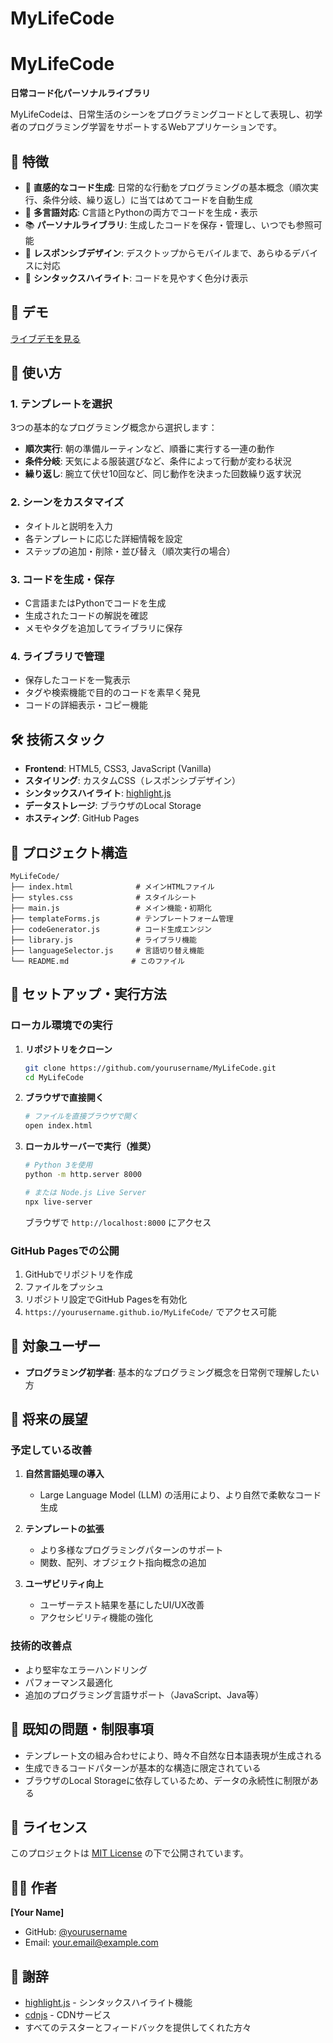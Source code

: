 # MyLifeCode

# MyLifeCode

**日常コード化パーソナルライブラリ**

MyLifeCodeは、日常生活のシーンをプログラミングコードとして表現し、初学者のプログラミング学習をサポートするWebアプリケーションです。

## 🌟 特徴

- 📝 **直感的なコード生成**: 日常的な行動をプログラミングの基本概念（順次実行、条件分岐、繰り返し）に当てはめてコードを自動生成
- 🔄 **多言語対応**: C言語とPythonの両方でコードを生成・表示
- 📚 **パーソナルライブラリ**: 生成したコードを保存・管理し、いつでも参照可能
- 📱 **レスポンシブデザイン**: デスクトップからモバイルまで、あらゆるデバイスに対応
- 🎨 **シンタックスハイライト**: コードを見やすく色分け表示

## 🚀 デモ

[ライブデモを見る](https://yourusername.github.io/MyLifeCode/)

## 📖 使い方

### 1. テンプレートを選択
3つの基本的なプログラミング概念から選択します：
- **順次実行**: 朝の準備ルーティンなど、順番に実行する一連の動作
- **条件分岐**: 天気による服装選びなど、条件によって行動が変わる状況
- **繰り返し**: 腕立て伏せ10回など、同じ動作を決まった回数繰り返す状況

### 2. シーンをカスタマイズ
- タイトルと説明を入力
- 各テンプレートに応じた詳細情報を設定
- ステップの追加・削除・並び替え（順次実行の場合）

### 3. コードを生成・保存
- C言語またはPythonでコードを生成
- 生成されたコードの解説を確認
- メモやタグを追加してライブラリに保存

### 4. ライブラリで管理
- 保存したコードを一覧表示
- タグや検索機能で目的のコードを素早く発見
- コードの詳細表示・コピー機能

## 🛠️ 技術スタック

- **Frontend**: HTML5, CSS3, JavaScript (Vanilla)
- **スタイリング**: カスタムCSS（レスポンシブデザイン）
- **シンタックスハイライト**: [highlight.js](https://highlightjs.org/)
- **データストレージ**: ブラウザのLocal Storage
- **ホスティング**: GitHub Pages

## 📁 プロジェクト構造

```
MyLifeCode/
├── index.html              # メインHTMLファイル
├── styles.css              # スタイルシート
├── main.js                 # メイン機能・初期化
├── templateForms.js        # テンプレートフォーム管理
├── codeGenerator.js        # コード生成エンジン
├── library.js              # ライブラリ機能
├── languageSelector.js     # 言語切り替え機能
└── README.md              # このファイル
```

## 🚀 セットアップ・実行方法

### ローカル環境での実行

1. **リポジトリをクローン**
   ```bash
   git clone https://github.com/yourusername/MyLifeCode.git
   cd MyLifeCode
   ```

2. **ブラウザで直接開く**
   ```bash
   # ファイルを直接ブラウザで開く
   open index.html
   ```

3. **ローカルサーバーで実行（推奨）**
   ```bash
   # Python 3を使用
   python -m http.server 8000
   
   # または Node.js Live Server
   npx live-server
   ```

   ブラウザで `http://localhost:8000` にアクセス

### GitHub Pagesでの公開

1. GitHubでリポジトリを作成
2. ファイルをプッシュ
3. リポジトリ設定でGitHub Pagesを有効化
4. `https://yourusername.github.io/MyLifeCode/` でアクセス可能


## 🎯 対象ユーザー

- **プログラミング初学者**: 基本的なプログラミング概念を日常例で理解したい方

## 🔮 将来の展望

### 予定している改善

1. **自然言語処理の導入**
   - Large Language Model (LLM) の活用により、より自然で柔軟なコード生成

2. **テンプレートの拡張**
   - より多様なプログラミングパターンのサポート
   - 関数、配列、オブジェクト指向概念の追加

3. **ユーザビリティ向上**
   - ユーザーテスト結果を基にしたUI/UX改善
   - アクセシビリティ機能の強化

### 技術的改善点

- より堅牢なエラーハンドリング
- パフォーマンス最適化
- 追加のプログラミング言語サポート（JavaScript、Java等）

## 🐛 既知の問題・制限事項

- テンプレート文の組み合わせにより、時々不自然な日本語表現が生成される
- 生成できるコードパターンが基本的な構造に限定されている
- ブラウザのLocal Storageに依存しているため、データの永続性に制限がある

## 📄 ライセンス

このプロジェクトは [MIT License](LICENSE) の下で公開されています。

## 👨‍💻 作者

**[Your Name]**
- GitHub: [@yourusername](https://github.com/yourusername)
- Email: your.email@example.com

## 🙏 謝辞

- [highlight.js](https://highlightjs.org/) - シンタックスハイライト機能
- [cdnjs](https://cdnjs.com/) - CDNサービス
- すべてのテスターとフィードバックを提供してくれた方々